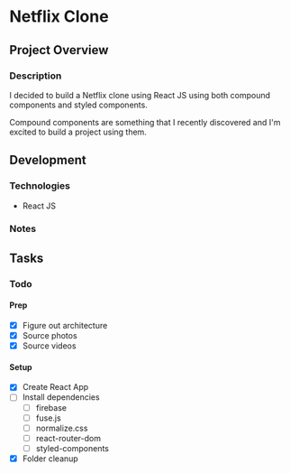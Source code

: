 # Netflix Clone

## Project Overview

### Description

I decided to build a Netflix clone using React JS using both compound components and styled components.

Compound components are something that I recently discovered and I'm excited to build a project using them.

## Development

### Technologies

- React JS

### Notes

## Tasks

### Todo

#### Prep

- [x] Figure out architecture
- [x] Source photos
- [x] Source videos

#### Setup

- [x] Create React App
- [ ] Install dependencies
  - [ ] firebase
  - [ ] fuse.js
  - [ ] normalize.css
  - [ ] react-router-dom
  - [ ] styled-components
- [x] Folder cleanup
